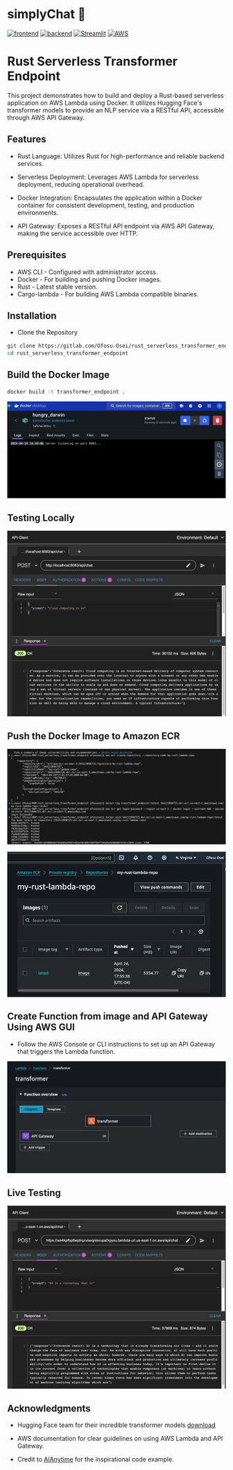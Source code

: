 # simplyChat 💬
[![frontend](https://github.com/johnnymosby/cloud_final_project/actions/workflows/docker-image-frontend.yml/badge.svg)][def]
[![backend](https://github.com/johnnymosby/cloud_final_project/actions/workflows/docker-image-backend.yml/badge.svg)][def]
[![Streamlit](https://img.shields.io/badge/-Streamlit-FF4B4B?style=flat-square&logo=streamlit&logoColor=white)](https://streamlit.io/)
[![AWS](https://img.shields.io/badge/-AWS-232F3E?style=flat-square&logo=amazon-aws&logoColor=white)](https://aws.amazon.com/)

# Rust Serverless Transformer Endpoint

This project demonstrates how to build and deploy a Rust-based serverless application on AWS Lambda using Docker. It utilizes Hugging Face's transformer models to provide an NLP service via a RESTful API, accessible through AWS API Gateway.

## Features

* Rust Language: Utilizes Rust for high-performance and reliable backend services.

* Serverless Deployment: Leverages AWS Lambda for serverless deployment, reducing operational overhead.

* Docker Integration: Encapsulates the application within a Docker container for consistent development, testing, and production environments.

* API Gateway: Exposes a RESTful API endpoint via AWS API Gateway, making the service accessible over HTTP.

## Prerequisites

* AWS CLI - Configured with administrator access.
* Docker - For building and pushing Docker images.
* Rust - Latest stable version.
* Cargo-lambda - For building AWS Lambda compatible binaries.

## Installation

* Clone the Repository
```bash
git clone https://gitlab.com/Ofosu-Osei/rust_serverless_transformer_endpoint.git
cd rust_serverless_transformer_endpoint
```

## Build the Docker Image
```bash
docker build -t transformer_endpoint .
```

![docker](img/dockerl.png)


## Testing Locally

![shot](img/shot1.png)

## Push the Docker Image to Amazon ECR

![deploy](img/deploy.png)

![image](img/repo.png)

## Create Function from image and API Gateway Using AWS GUI

* Follow the AWS Console or CLI instructions to set up an API Gateway that triggers the Lambda function.

![func](img/function.png)

## Live Testing

![live](img/short2.png)

## Acknowledgments

* Hugging Face team for their incredible transformer models [download](https://huggingface.co/rustformers/open-llama-ggml/tree/main)

* AWS documentation for clear guidelines on using AWS Lambda and API Gateway.

*  Credit to [AIAnytime](https://github.com/AIAnytime/LLM-Inference-API-in-Rust/blob/main/language_model_server/src/main.rs) for the inspirational code example.

[def]: https://github.com/johnnymosby/cloud_final_project/actions/workflows/docker-image-frontend.yml
[def]: https://github.com/johnnymosby/cloud_final_project/actions/workflows/docker-image-backend.yml